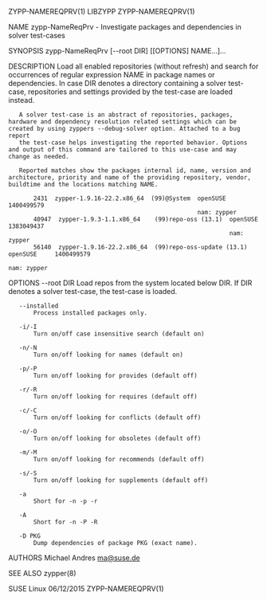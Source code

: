 ZYPP-NAMEREQPRV(1)                                                                                 LIBZYPP                                                                                 ZYPP-NAMEREQPRV(1)



NAME
       zypp-NameReqPrv - Investigate packages and dependencies in solver test-cases

SYNOPSIS
       zypp-NameReqPrv [--root DIR] [[OPTIONS] NAME...]...

DESCRIPTION
       Load all enabled repositories (without refresh) and search for occurrences of regular expression NAME in package names or dependencies. In case DIR denotes a directory containing a solver test-case,
       repositories and settings provided by the test-case are loaded instead.

       A solver test-case is an abstract of repositories, packages, hardware and dependency resolution related settings which can be created by using zyppers --debug-solver option. Attached to a bug report
       the test-case helps investigating the reported behavior. Options and output of this command are tailored to this use-case and may change as needed.

       Reported matches show the packages internal id, name, version and architecture, priority and name of the providing repository, vendor, buildtime and the locations matching NAME.

           2431  zypper-1.9.16-22.2.x86_64  (99)@System  openSUSE  1400499579
                                                         nam: zypper
           40947  zypper-1.9.3-1.1.x86_64    (99)repo-oss (13.1)  openSUSE     1383049437
                                                                  nam: zypper
           56140  zypper-1.9.16-22.2.x86_64  (99)repo-oss-update (13.1)  openSUSE     1400499579
                                                                         nam: zypper

OPTIONS
       --root DIR
           Load repos from the system located below DIR. If DIR denotes a solver test-case, the test-case is loaded.

       --installed
           Process installed packages only.

       -i/-I
           Turn on/off case insensitive search (default on)

       -n/-N
           Turn on/off looking for names (default on)

       -p/-P
           Turn on/off looking for provides (default off)

       -r/-R
           Turn on/off looking for requires (default off)

       -c/-C
           Turn on/off looking for conflicts (default off)

       -o/-O
           Turn on/off looking for obsoletes (default off)

       -m/-M
           Turn on/off looking for recommends (default off)

       -s/-S
           Turn on/off looking for supplements (default off)

       -a
           Short for -n -p -r

       -A
           Short for -n -P -R

       -D PKG
           Dump dependencies of package PKG (exact name).

AUTHORS
       Michael Andres <ma@suse.de>

SEE ALSO
       zypper(8)



SUSE Linux                                                                                        06/12/2015                                                                               ZYPP-NAMEREQPRV(1)
